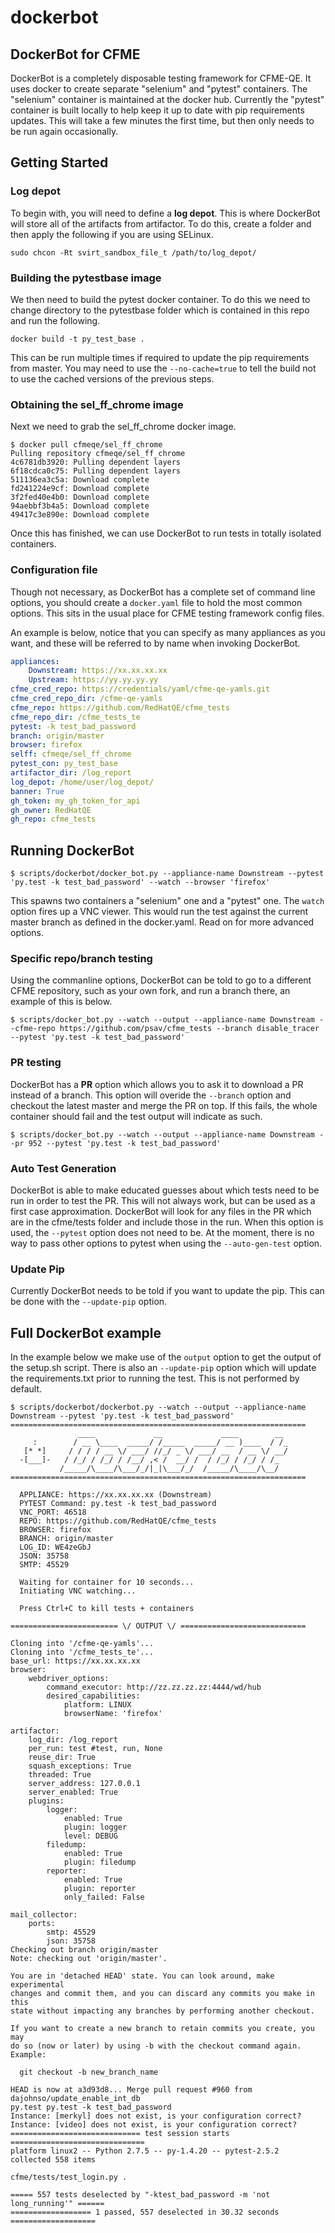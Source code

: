 dockerbot
=========

DockerBot for CFME
------------------

DockerBot is a completely disposable testing framework for CFME-QE. It uses docker to create
separate "selenium" and "pytest" containers. The "selenium" container is maintained at the
docker hub. Currently the "pytest" container is built locally to help keep it up to date
with pip requirements updates. This will take a few minutes the first time, but then only needs
to be run again occasionally.

Getting Started
---------------

### Log depot

To begin with, you will need to define a **log depot**. This is where DockerBot will store all
of the artifacts from artifactor. To do this, create a folder and then apply the following if
you are using SELinux.

`sudo chcon -Rt svirt_sandbox_file_t /path/to/log_depot/`

### Building the pytestbase image

We then need to build the pytest docker container. To do this we need to change directory to the
pytestbase folder which is contained in this repo and run the following.

`docker build -t py_test_base .`

This can be run multiple times if required to update the pip requirements from master.
You may need to use the `--no-cache=true` to tell the build not to use the cached versions
of the previous steps.

### Obtaining the sel_ff_chrome image

Next we need to grab the sel_ff_chrome docker image.

```
$ docker pull cfmeqe/sel_ff_chrome
Pulling repository cfmeqe/sel_ff_chrome
4c6781db3920: Pulling dependent layers
6f18cdca0c75: Pulling dependent layers
511136ea3c5a: Download complete
fd241224e9cf: Download complete
3f2fed40e4b0: Download complete
94aebbf3b4a5: Download complete
49417c3e890e: Download complete
```

Once this has finished, we can use DockerBot to run tests in totally isolated containers.

### Configuration file

Though not necessary, as DockerBot has a complete set of command line options, you should create
a `docker.yaml` file to hold the most common options. This sits in the usual place for CFME
testing framework config files.

An example is below, notice that you can specify as many appliances as you want, and these will
be referred to by name when invoking DockerBot.

```yaml
appliances:
    Downstream: https://xx.xx.xx.xx
    Upstream: https://yy.yy.yy.yy
cfme_cred_repo: https://credentials/yaml/cfme-qe-yamls.git
cfme_cred_repo_dir: /cfme-qe-yamls
cfme_repo: https://github.com/RedHatQE/cfme_tests
cfme_repo_dir: /cfme_tests_te
pytest: -k test_bad_password
branch: origin/master
browser: firefox
selff: cfmeqe/sel_ff_chrome
pytest_con: py_test_base
artifactor_dir: /log_report
log_depot: /home/user/log_depot/
banner: True
gh_token: my_gh_token_for_api
gh_owner: RedHatQE
gh_repo: cfme_tests
```

Running DockerBot
-----------------

`$ scripts/dockerbot/docker_bot.py --appliance-name Downstream --pytest 'py.test -k test_bad_password' --watch --browser 'firefox'`

This spawns two containers a "selenium" one and a "pytest" one. The `watch` option fires up a
VNC viewer. This would run the test against the current master branch as defined in the
docker.yaml. Read on for more advanced options.

### Specific repo/branch testing

Using the commanline options, DockerBot can be told to go to a different CFME repository, such
as your own fork, and run a branch there, an example of this is below.

`$ scripts/docker_bot.py --watch --output --appliance-name Downstream --cfme-repo https://github.com/psav/cfme_tests --branch disable_tracer --pytest 'py.test -k test_bad_password'`

### PR testing

DockerBot has a **PR** option which allows you to ask it to download a PR instead of a branch.
This option will overide the `--branch` option and checkout the latest master and merge the PR
on top. If this fails, the whole container should fail and the test output will indicate as such.

`$ scripts/docker_bot.py --watch --output --appliance-name Downstream --pr 952 --pytest 'py.test -k test_bad_password'`

### Auto Test Generation

DockerBot is able to make educated guesses about which tests need to be run in order to test the PR.
This will not always work, but can be used as a first case approximation. DockerBot will look for
any files in the PR which are in the cfme/tests folder and include those in the run. When this option
is used, the `--pytest` option does not need to be. At the moment, there is no way to pass other options
to pytest when using the `--auto-gen-test` option.

### Update Pip

Currently DockerBot needs to be told if you want to update the pip. This can be done with the
`--update-pip` option.

Full DockerBot example
----------------------

In the example below we make use of the `output` option to get the output of the setup.sh script.
There is also an `--update-pip` option which will update the requirements.txt prior to running
the test. This is not performed by default.

```
$ scripts/dockerbot/dockerbot.py --watch --output --appliance-name Downstream --pytest 'py.test -k test_bad_password'
==================================================================
               ____             __             ____        __
     :        / __ \____  _____/ /_____  _____/ __ )____  / /_
   [* *]     / / / / __ \/ ___/ //_/ _ \/ ___/ __  / __ \/ __/
  -[___]-   / /_/ / /_/ / /__/ ,< /  __/ /  / /_/ / /_/ / /_
           /_____/\____/\___/_/|_|\___/_/  /_____/\____/\__/
==================================================================

  APPLIANCE: https://xx.xx.xx.xx (Downstream)
  PYTEST Command: py.test -k test_bad_password
  VNC_PORT: 46518
  REPO: https://github.com/RedHatQE/cfme_tests
  BROWSER: firefox
  BRANCH: origin/master
  LOG_ID: WE4zeGbJ
  JSON: 35758
  SMTP: 45529

  Waiting for container for 10 seconds...
  Initiating VNC watching...

  Press Ctrl+C to kill tests + containers

======================== \/ OUTPUT \/ ============================

Cloning into '/cfme-qe-yamls'...
Cloning into '/cfme_tests_te'...
base_url: https://xx.xx.xx.xx
browser:
    webdriver_options:
        command_executor: http://zz.zz.zz.zz:4444/wd/hub
        desired_capabilities:
            platform: LINUX
            browserName: 'firefox'

artifactor:
    log_dir: /log_report
    per_run: test #test, run, None
    reuse_dir: True
    squash_exceptions: True
    threaded: True
    server_address: 127.0.0.1
    server_enabled: True
    plugins:
        logger:
            enabled: True
            plugin: logger
            level: DEBUG
        filedump:
            enabled: True
            plugin: filedump
        reporter:
            enabled: True
            plugin: reporter
            only_failed: False

mail_collector:
    ports:
        smtp: 45529
        json: 35758
Checking out branch origin/master
Note: checking out 'origin/master'.

You are in 'detached HEAD' state. You can look around, make experimental
changes and commit them, and you can discard any commits you make in this
state without impacting any branches by performing another checkout.

If you want to create a new branch to retain commits you create, you may
do so (now or later) by using -b with the checkout command again. Example:

  git checkout -b new_branch_name

HEAD is now at a3d93d8... Merge pull request #960 from dajohnso/update_enable_int_db
py.test py.test -k test_bad_password
Instance: [merkyl] does not exist, is your configuration correct?
Instance: [video] does not exist, is your configuration correct?
============================= test session starts ==============================
platform linux2 -- Python 2.7.5 -- py-1.4.20 -- pytest-2.5.2
collected 558 items

cfme/tests/test_login.py .

===== 557 tests deselected by "-ktest_bad_password -m 'not long_running'" ======
================== 1 passed, 557 deselected in 30.32 seconds ===================

```